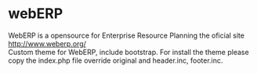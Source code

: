 # webERP
WebERP is a opensource for Enterprise Resource Planning the oficial site http://www.weberp.org/<br>
Custom theme for WebERP, include bootstrap. For install the theme please copy the index.php file override  original and header.inc, footer.inc.
